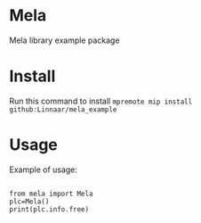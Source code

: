 # Mela 
Mela library example package

# Install

Run this command to install `mpremote mip install github:Linnaar/mela_example`

# Usage

Example of usage:

```

from mela import Mela
plc=Mela()
print(plc.info.free)

```
